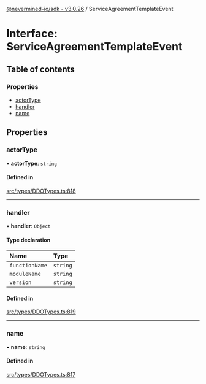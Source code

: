 [@nevermined-io/sdk - v3.0.26](../code-reference.md) / ServiceAgreementTemplateEvent

# Interface: ServiceAgreementTemplateEvent

## Table of contents

### Properties

- [actorType](ServiceAgreementTemplateEvent.md#actortype)
- [handler](ServiceAgreementTemplateEvent.md#handler)
- [name](ServiceAgreementTemplateEvent.md#name)

## Properties

### actorType

• **actorType**: `string`

#### Defined in

[src/types/DDOTypes.ts:818](https://github.com/nevermined-io/sdk-js/blob/b9a2e4baad1168fba714b11b15863a80548b40de/src/types/DDOTypes.ts#L818)

---

### handler

• **handler**: `Object`

#### Type declaration

| Name           | Type     |
| :------------- | :------- |
| `functionName` | `string` |
| `moduleName`   | `string` |
| `version`      | `string` |

#### Defined in

[src/types/DDOTypes.ts:819](https://github.com/nevermined-io/sdk-js/blob/b9a2e4baad1168fba714b11b15863a80548b40de/src/types/DDOTypes.ts#L819)

---

### name

• **name**: `string`

#### Defined in

[src/types/DDOTypes.ts:817](https://github.com/nevermined-io/sdk-js/blob/b9a2e4baad1168fba714b11b15863a80548b40de/src/types/DDOTypes.ts#L817)
